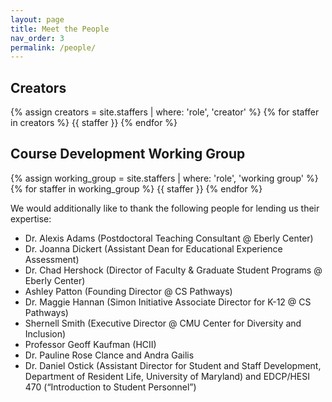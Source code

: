 ```yaml
---
layout: page
title: Meet the People
nav_order: 3
permalink: /people/
---
```


## Creators
{% assign creators = site.staffers | where: 'role', 'creator' %}
{% for staffer in creators %}
{{ staffer }}
{% endfor %}

## Course Development Working Group
{% assign working_group = site.staffers | where: 'role', 'working group' %}
{% for staffer in working_group %}
{{ staffer }}
{% endfor %}

We would additionally like to thank the following people for lending us their expertise:
- Dr. Alexis Adams (Postdoctoral Teaching Consultant @ Eberly Center)
- Dr. Joanna Dickert (Assistant Dean for Educational Experience Assessment)
- Dr. Chad Hershock (Director of Faculty & Graduate Student Programs @ Eberly Center)
- Ashley Patton (Founding Director @ CS Pathways) 
- Dr. Maggie Hannan (Simon Initiative Associate Director for K-12 @ CS Pathways)
- Shernell Smith (Executive Director @ CMU Center for Diversity and Inclusion)
- Professor Geoff Kaufman (HCII)
- Dr. Pauline Rose Clance and Andra Gailis
- Dr. Daniel Ostick (Assistant Director for Student and Staff Development, Department of Resident Life, University of Maryland) and EDCP/HESI 470 (“Introduction to Student Personnel”)

